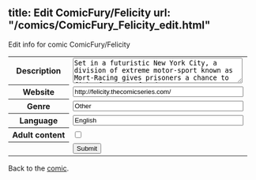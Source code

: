 title: Edit ComicFury/Felicity
url: "/comics/ComicFury_Felicity_edit.html"
---
Edit info for comic ComicFury/Felicity

<form name="comic" action="http://gaepostmail.appspot.com/comic/" method="post">
<table class="comicinfo">
<tr>
<th>Description</th><td><textarea name="description" cols="40" rows="3">Set in a futuristic New York City, a division of extreme motor-sport known as Mort-Racing gives prisoners a chance to fight for their freedom.</textarea></td>
</tr>
<tr>
<th>Website</th><td><input type="text" name="url" value="http://felicity.thecomicseries.com/" size="40"/></td>
</tr>
<tr>
<th>Genre</th><td><input type="text" name="genre" value="Other" size="40"/></td>
</tr>
<tr>
<th>Language</th><td><input type="text" name="language" value="English" size="40"/></td>
</tr>
<tr>
<th>Adult content</th><td><input type="checkbox" name="adult" value="adult" /></td>
</tr>
<tr>
<th></th><td>
<input type="hidden" name="comic" value="ComicFury_Felicity" />
<input type="submit" name="submit" value="Submit" />
</td>
</tr>
</table>
</form>

Back to the [comic](ComicFury_Felicity.html).

